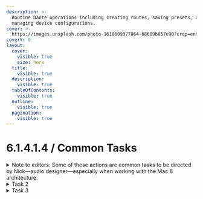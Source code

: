 ```yaml
---
description: >-
  Routine Dante operations including creating routes, saving presets, and
  managing device configurations.
cover: >-
  https://images.unsplash.com/photo-1618609377864-68609b857e90?crop=entropy&cs=srgb&fm=jpg&ixid=M3wxOTcwMjR8MHwxfHNlYXJjaHw0fHxhdWRpb3xlbnwwfHx8fDE3NDU5OTQ1NDF8MA&ixlib=rb-4.0.3&q=85
coverY: 0
layout:
  cover:
    visible: true
    size: hero
  title:
    visible: true
  description:
    visible: true
  tableOfContents:
    visible: true
  outline:
    visible: true
  pagination:
    visible: true
---
```


# 6.1.4.1.4 / Common Tasks

<details>

<summary>Note to editors: Some of these actions are common tasks to be directed by Nick—audio designer—especially when working with the Mac 8 architecture.</summary>



</details>

<details>

<summary>Task 2</summary>



</details>

<details>

<summary>Task 3</summary>



</details>
